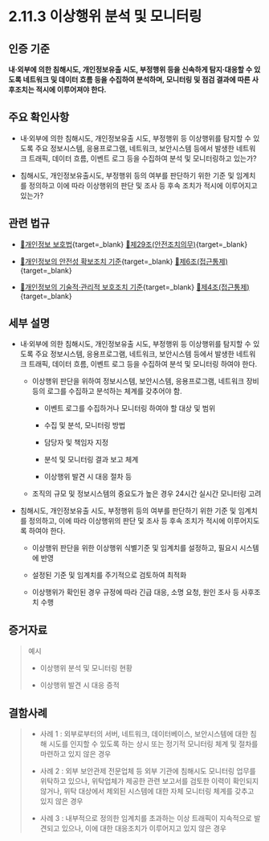 # 2.11.3 이상행위 분석 및 모니터링

## 인증 기준

**내·외부에 의한 침해시도, 개인정보유출 시도, 부정행위 등을 신속하게 탐지·대응할 수 있도록 네트워크 및 데이터 흐름 등을 수집하여 분석하며, 모니터링 및 점검 결과에 따른 사후조치는 적시에 이루어져야 한다.**

## 주요 확인사항

- 내·외부에 의한 침해시도, 개인정보유출 시도, 부정행위 등 이상행위를 탐지할 수 있도록 주요 정보시스템, 응용프로그램, 네트워크, 보안시스템 등에서 발생한 네트워크 트래픽, 데이터 흐름, 이벤트 로그 등을 수집하여 분석 및 모니터링하고 있는가?

- 침해시도, 개인정보유출시도, 부정행위 등의 여부를 판단하기 위한 기준 및 임계치를 정의하고 이에 따라 이상행위의 판단 및 조사 등 후속 조치가 적시에 이루어지고 있는가?

## 관련 법규

- [🔗개인정보 보호법](https://www.law.go.kr/법령/개인정보보호법/(20200805,16930,20200204)/제29조 "새 창에서 열기"){target=_blank} [🔗제29조(안전조치의무)](https://www.law.go.kr/법령/개인정보보호법/제29조 "새 창에서 열기"){target=_blank}

- [🔗개인정보의 안전성 확보조치 기준](https://www.law.go.kr/행정규칙/(개인정보보호위원회)개인정보의안전성확보조치기준/(2021-2,20210915)/제6조 "새 창에서 열기"){target=_blank} [🔗제6조(접근통제)](https://www.law.go.kr/행정규칙/(개인정보보호위원회)개인정보의안전성확보조치기준/제6조 "새 창에서 열기"){target=_blank}

- [🔗개인정보의 기술적·관리적 보호조치 기준](https://www.law.go.kr/행정규칙/(개인정보보호위원회)개인정보의기술적·관리적보호조치기준/(2021-3,20210915)/제4조 "새 창에서 열기"){target=_blank} [🔗제4조(접근통제)](https://www.law.go.kr/행정규칙/(개인정보보호위원회)개인정보의기술적·관리적보호조치기준/제4조 "새 창에서 열기"){target=_blank}

## 세부 설명

- 내·외부에 의한 침해시도, 개인정보유출 시도, 부정행위 등 이상행위를 탐지할 수 있도록 주요 정보시스템, 응용프로그램, 네트워크, 보안시스템 등에서 발생한 네트워크 트래픽, 데이터 흐름, 이벤트 로그 등을 수집하여 분석 및 모니터링 하여야 한다.

    - 이상행위 판단을 위하여 정보시스템, 보안시스템, 응용프로그램, 네트워크 장비 등의 로그를 수집하고 분석하는 체계를 갖추어야 함.

        - 이벤트 로그를 수집하거나 모니터링 하여야 할 대상 및 범위

        - 수집 및 분석, 모니터링 방법

        - 담당자 및 책임자 지정

        - 분석 및 모니터링 결과 보고 체계

        - 이상행위 발견 시 대응 절차 등

    - 조직의 규모 및 정보시스템의 중요도가 높은 경우 24시간 실시간 모니터링 고려

- 침해시도, 개인정보유출 시도, 부정행위 등의 여부를 판단하기 위한 기준 및 임계치를 정의하고, 이에 따라 이상행위의 판단 및 조사 등 후속 조치가 적시에 이루어지도록 하여야 한다.

    - 이상행위 판단을 위한 이상행위 식별기준 및 임계치를 설정하고, 필요시 시스템에 반영

    - 설정된 기준 및 임계치를 주기적으로 검토하여 최적화

    - 이상행위가 확인된 경우 규정에 따라 긴급 대응, 소명 요청, 원인 조사 등 사후조치 수행

## 증거자료

> 예시
>
> - 이상행위 분석 및 모니터링 현황
>
> - 이상행위 발견 시 대응 증적

## 결함사례

> - 사례 1 : 외부로부터의 서버, 네트워크, 데이터베이스, 보안시스템에 대한 침해 시도를 인지할 수 있도록 하는 상시 또는 정기적 모니터링 체계 및 절차를 마련하고 있지 않은 경우
>
> - 사례 2 : 외부 보안관제 전문업체 등 외부 기관에 침해시도 모니터링 업무를 위탁하고 있으나, 위탁업체가 제공한 관련 보고서를 검토한 이력이 확인되지 않거나, 위탁 대상에서 제외된 시스템에 대한 자체 모니터링 체계를 갖추고 있지 않은 경우
>
> - 사례 3 : 내부적으로 정의한 임계치를 초과하는 이상 트래픽이 지속적으로 발견되고 있으나, 이에 대한 대응조치가 이루어지고 있지 않은 경우

